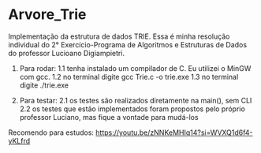 # Arvore_Trie
Implementação da estrutura de dados TRIE. Essa é minha resolução individual do 2° Exercício-Programa de Algoritmos e Estruturas de Dados do professor Lucioano Digiampietri.

1. Para rodar: 
1.1 tenha instalado um compilador de C. Eu utilizei o MinGW com gcc.
1.2 no terminal digite gcc Trie.c -o trie.exe
1.3 no terminal digite ./trie.exe

2. Para testar:
2.1 os testes são realizados diretamente na main(), sem CLI
2.2 os testes que estão implementados foram propostos pelo próprio professor Luciano, mas fique a vontade para mudá-los

Recomendo para estudos: https://youtu.be/zNNKeMHIq14?si=WVXQ1d6f4-yKLfrd
